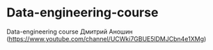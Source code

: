 # Data-engineering-course
Data-engineering course Дмитрий Аношин (https://www.youtube.com/channel/UCWki7GBUE5lDMJCbn4e1XMg)
